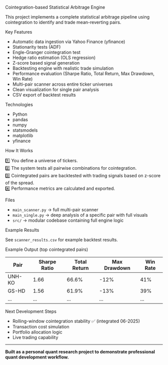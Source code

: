 Cointegration-based Statistical Arbitrage Engine

This project implements a complete statistical arbitrage pipeline using cointegration to identify and trade mean-reverting pairs.

Key Features

- Automatic data ingestion via Yahoo Finance (yfinance)
- Stationarity tests (ADF)
- Engle-Granger cointegration test
- Hedge ratio estimation (OLS regression)
- Z-score based signal generation
- Backtesting engine with realistic trade simulation
- Performance evaluation (Sharpe Ratio, Total Return, Max Drawdown, Win Rate)
- Multi-pair scanner across entire ticker universes
- Clean visualization for single pair analysis
- CSV export of backtest results

Technologies

- Python
- pandas
- numpy
- statsmodels
- matplotlib
- yfinance

How It Works

1️⃣ You define a universe of tickers.  
2️⃣ The system tests all pairwise combinations for cointegration.  
3️⃣ Cointegrated pairs are backtested with trading signals based on z-score of the spread.  
4️⃣ Performance metrics are calculated and exported.

Files

- `main_scanner.py` → full multi-pair scanner
- `main_single.py` → deep analysis of a specific pair with full visuals
- `src/` → modular codebase containing full engine logic


Example Results

See `scanner_results.csv` for example backtest results.


Example Output (top cointegrated pairs)

| Pair | Sharpe Ratio | Total Return | Max Drawdown | Win Rate |
|------|--------------|--------------|--------------|----------|
| UNH-KO | 1.66 | 66.6% | -12% | 41% |
| GS-HD | 1.56 | 61.9% | -13% | 39% |
| ... | ... | ... | ... | ... |

Next Development Steps

- Rolling-window cointegration stability ✅ (integrated 06-2025)
- Transaction cost simulation
- Portfolio allocation logic
- Live trading capability

---

**Built as a personal quant research project to demonstrate professional quant development workflow.**
